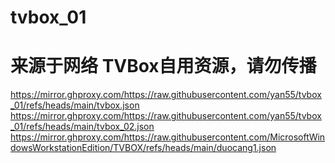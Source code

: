 # tvbox_01
# 来源于网络 TVBox自用资源，请勿传播

https://mirror.ghproxy.com/https://raw.githubusercontent.com/yan55/tvbox_01/refs/heads/main/tvbox.json
https://mirror.ghproxy.com/https://raw.githubusercontent.com/yan55/tvbox_01/refs/heads/main/tvbox_02.json
https://mirror.ghproxy.com/https://raw.githubusercontent.com/MicrosoftWindowsWorkstationEdition/TVBOX/refs/heads/main/duocang1.json

